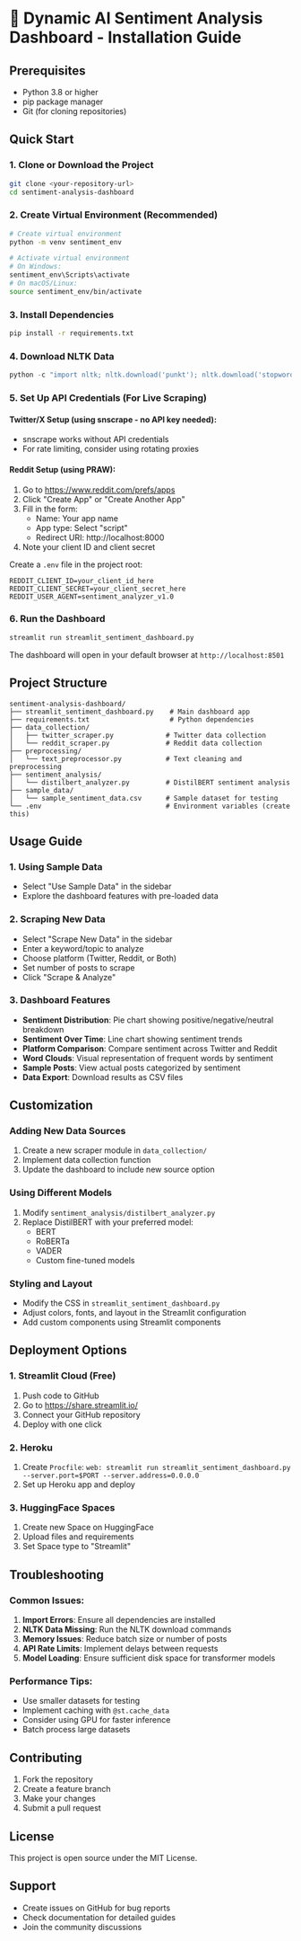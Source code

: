 # 🚀 Dynamic AI Sentiment Analysis Dashboard - Installation Guide

## Prerequisites
- Python 3.8 or higher
- pip package manager
- Git (for cloning repositories)

## Quick Start

### 1. Clone or Download the Project
```bash
git clone <your-repository-url>
cd sentiment-analysis-dashboard
```

### 2. Create Virtual Environment (Recommended)
```bash
# Create virtual environment
python -m venv sentiment_env

# Activate virtual environment
# On Windows:
sentiment_env\Scripts\activate
# On macOS/Linux:
source sentiment_env/bin/activate
```

### 3. Install Dependencies
```bash
pip install -r requirements.txt
```

### 4. Download NLTK Data
```python
python -c "import nltk; nltk.download('punkt'); nltk.download('stopwords'); nltk.download('wordnet'); nltk.download('omw-1.4')"
```

### 5. Set Up API Credentials (For Live Scraping)

#### Twitter/X Setup (using snscrape - no API key needed):
- snscrape works without API credentials
- For rate limiting, consider using rotating proxies

#### Reddit Setup (using PRAW):
1. Go to https://www.reddit.com/prefs/apps
2. Click "Create App" or "Create Another App"
3. Fill in the form:
   - Name: Your app name
   - App type: Select "script"
   - Redirect URI: http://localhost:8000
4. Note your client ID and client secret

Create a `.env` file in the project root:
```
REDDIT_CLIENT_ID=your_client_id_here
REDDIT_CLIENT_SECRET=your_client_secret_here
REDDIT_USER_AGENT=sentiment_analyzer_v1.0
```

### 6. Run the Dashboard
```bash
streamlit run streamlit_sentiment_dashboard.py
```

The dashboard will open in your default browser at `http://localhost:8501`

## Project Structure
```
sentiment-analysis-dashboard/
├── streamlit_sentiment_dashboard.py    # Main dashboard app
├── requirements.txt                    # Python dependencies
├── data_collection/
│   ├── twitter_scraper.py             # Twitter data collection
│   └── reddit_scraper.py              # Reddit data collection
├── preprocessing/
│   └── text_preprocessor.py           # Text cleaning and preprocessing
├── sentiment_analysis/
│   └── distilbert_analyzer.py         # DistilBERT sentiment analysis
├── sample_data/
│   └── sample_sentiment_data.csv      # Sample dataset for testing
└── .env                               # Environment variables (create this)
```

## Usage Guide

### 1. Using Sample Data
- Select "Use Sample Data" in the sidebar
- Explore the dashboard features with pre-loaded data

### 2. Scraping New Data
- Select "Scrape New Data" in the sidebar
- Enter a keyword/topic to analyze
- Choose platform (Twitter, Reddit, or Both)
- Set number of posts to scrape
- Click "Scrape & Analyze"

### 3. Dashboard Features
- **Sentiment Distribution**: Pie chart showing positive/negative/neutral breakdown
- **Sentiment Over Time**: Line chart showing sentiment trends
- **Platform Comparison**: Compare sentiment across Twitter and Reddit
- **Word Clouds**: Visual representation of frequent words by sentiment
- **Sample Posts**: View actual posts categorized by sentiment
- **Data Export**: Download results as CSV files

## Customization

### Adding New Data Sources
1. Create a new scraper module in `data_collection/`
2. Implement data collection function
3. Update the dashboard to include new source option

### Using Different Models
1. Modify `sentiment_analysis/distilbert_analyzer.py`
2. Replace DistilBERT with your preferred model:
   - BERT
   - RoBERTa  
   - VADER
   - Custom fine-tuned models

### Styling and Layout
- Modify the CSS in `streamlit_sentiment_dashboard.py`
- Adjust colors, fonts, and layout in the Streamlit configuration
- Add custom components using Streamlit components

## Deployment Options

### 1. Streamlit Cloud (Free)
1. Push code to GitHub
2. Go to https://share.streamlit.io/
3. Connect your GitHub repository
4. Deploy with one click

### 2. Heroku
1. Create `Procfile`: `web: streamlit run streamlit_sentiment_dashboard.py --server.port=$PORT --server.address=0.0.0.0`
2. Set up Heroku app and deploy

### 3. HuggingFace Spaces
1. Create new Space on HuggingFace
2. Upload files and requirements
3. Set Space type to "Streamlit"

## Troubleshooting

### Common Issues:

1. **Import Errors**: Ensure all dependencies are installed
2. **NLTK Data Missing**: Run the NLTK download commands
3. **Memory Issues**: Reduce batch size or number of posts
4. **API Rate Limits**: Implement delays between requests
5. **Model Loading**: Ensure sufficient disk space for transformer models

### Performance Tips:
- Use smaller datasets for testing
- Implement caching with `@st.cache_data`
- Consider using GPU for faster inference
- Batch process large datasets

## Contributing
1. Fork the repository
2. Create a feature branch
3. Make your changes
4. Submit a pull request

## License
This project is open source under the MIT License.

## Support
- Create issues on GitHub for bug reports
- Check documentation for detailed guides
- Join the community discussions
